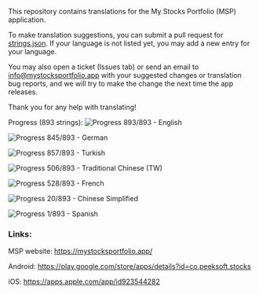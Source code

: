 This repository contains translations for the My Stocks Portfolio (MSP) application.

To make translation suggestions, you can submit a pull request for [strings.json](https://github.com/mystocksportfolio/translations/blob/main/strings.json). If your language is not listed yet, you may add a new entry for your language.

You may also open a ticket (Issues tab) or send an email to info@mystocksportfolio.app with your suggested changes or translation bug reports, and we will try to make the change the next time the app releases.

Thank you for any help with translating!

Progress (893 strings):
![Progress](https://progress-bar.dev/100?title=en&width=120) 893/893 - English

![Progress](https://progress-bar.dev/95?title=de&width=120) 845/893 - German

![Progress](https://progress-bar.dev/96?title=tr&width=120) 857/893 - Turkish

![Progress](https://progress-bar.dev/57?title=zh-Hant-TW&width=120) 506/893 - Traditional Chinese (TW)

![Progress](https://progress-bar.dev/59?title=fr&width=120) 528/893 - French

![Progress](https://progress-bar.dev/2?title=zh&width=120) 20/893 - Chinese Simplified

![Progress](https://progress-bar.dev/0?title=es&width=120) 1/893 - Spanish

### Links:

MSP website: https://mystocksportfolio.app/

Android: https://play.google.com/store/apps/details?id=co.peeksoft.stocks

iOS: https://apps.apple.com/app/id923544282
